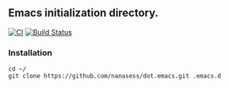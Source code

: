 Emacs initialization directory.
---------------------------------

[![CI](https://github.com/nanasess/dot.emacs/workflows/CI/badge.svg)](https://github.com/nanasess/dot.emacs/actions)
[![Build Status](https://travis-ci.org/nanasess/dot.emacs.svg?branch=master)](https://travis-ci.org/nanasess/dot.emacs)

### Installation

``` emacs-lisp
cd ~/
git clone https://github.com/nanasess/dot.emacs.git .emacs.d
```
